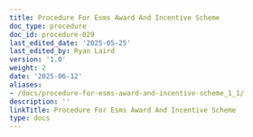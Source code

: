 ```yaml
---
title: Procedure For Esms Award And Incentive Scheme
doc_type: procedure
doc_id: procedure-029
last_edited_date: '2025-05-25'
last_edited_by: Ryan Laird
version: '1.0'
weight: 2
date: '2025-06-12'
aliases:
- /docs/procedure-for-esms-award-and-incentive-scheme_1_1/
description: ''
linkTitle: Procedure For Esms Award And Incentive Scheme
type: docs
---
```


<!-- Unsupported block type: table_of_contents -->

<!-- Unsupported block type: unsupported -->
